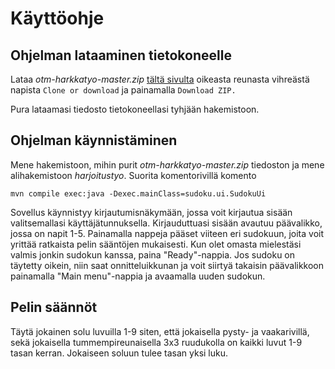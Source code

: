 # Käyttöohje

## Ohjelman lataaminen tietokoneelle

Lataa *otm-harkkatyo-master.zip* [tältä sivulta](https://github.com/henrhaat/otm-harkkatyo) oikeasta reunasta vihreästä napista `Clone or download` ja painamalla `Download ZIP.`

Pura lataamasi tiedosto tietokoneellasi tyhjään hakemistoon.

## Ohjelman käynnistäminen

Mene hakemistoon, mihin purit *otm-harkkatyo-master.zip* tiedoston ja mene alihakemistoon *harjoitustyo*. Suorita komentorivillä komento
```
mvn compile exec:java -Dexec.mainClass=sudoku.ui.SudokuUi
```
Sovellus käynnistyy kirjautumisnäkymään, jossa voit kirjautua sisään valitsemallasi käyttäjätunnuksella. Kirjauduttuasi sisään avautuu päävalikko, jossa on napit 1-5. Painamalla nappeja pääset viiteen eri sudokuun, joita voit yrittää ratkaista pelin sääntöjen mukaisesti. Kun olet omasta mielestäsi valmis jonkin sudokun kanssa, paina "Ready"-nappia. Jos sudoku on täytetty oikein, niin saat onnitteluikkunan ja voit siirtyä takaisin päävalikkoon painamalla "Main menu"-nappia ja avaamalla uuden sudokun.

## Pelin säännöt

Täytä jokainen solu luvuilla 1-9 siten, että jokaisella pysty- ja vaakarivillä, sekä jokaisella tummempireunaisella 3x3 ruudukolla on kaikki luvut 1-9 tasan kerran. Jokaiseen soluun tulee tasan yksi luku.
